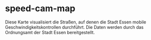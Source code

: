 # speed-cam-map
Diese Karte visualisiert die Straßen, auf denen die Stadt Essen mobile Geschwindigkeitskontrollen durchführt. Die Daten werden durch das Ordnungsamt der Stadt Essen bereitgestellt.
